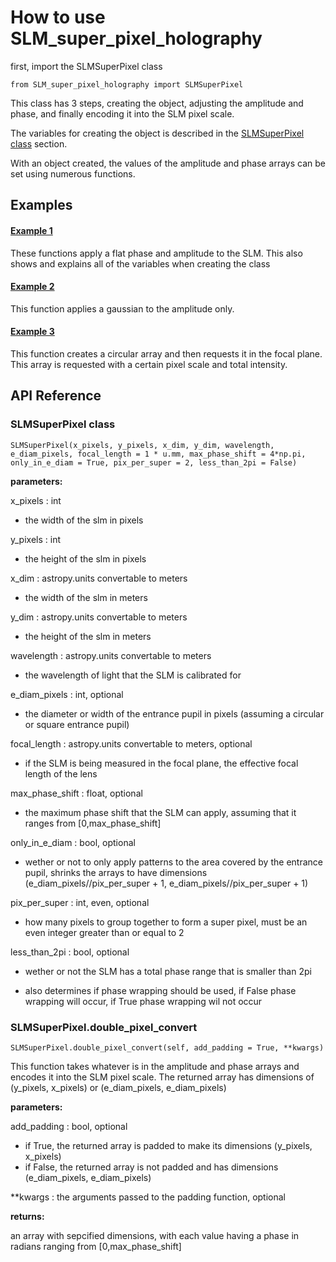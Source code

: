 # How to use SLM_super_pixel_holography

first, import the SLMSuperPixel class

```
from SLM_super_pixel_holography import SLMSuperPixel
```

This class has 3 steps, creating the object, adjusting the amplitude and phase, and finally encoding it into the SLM pixel scale.

The variables for creating the object is described in the [SLMSuperPixel class](https://github.com/SAIL-Labs/SLM-Holography/edit/main/examples/tutorial.md#slmsuperpixel-class) section.

With an object created, the values of the amplitude and phase arrays can be set using numerous functions.

## Examples

#### [Example 1](1-flat_ampl_and_phase.py)

These functions apply a flat phase and amplitude to the SLM.
This also shows and explains all of the variables when creating the class

#### [Example 2](2-gaussian_ampl.py)

This function applies a gaussian to the amplitude only.

#### [Example 3](3-focal_plane_patterns.py)

This function creates a circular array and then requests it in the focal plane.  This array is requested with a certain pixel scale and total intensity.

## API Reference

### SLMSuperPixel class

```
SLMSuperPixel(x_pixels, y_pixels, x_dim, y_dim, wavelength, e_diam_pixels, focal_length = 1 * u.mm, max_phase_shift = 4*np.pi, only_in_e_diam = True, pix_per_super = 2, less_than_2pi = False)
```

**parameters:**

x\_pixels : int

- the width of the slm in pixels

y\_pixels : int

 - the height of the slm in pixels

x\_dim : astropy.units convertable to meters

 - the width of the slm in meters

y\_dim : astropy.units convertable to meters

 - the height of the slm in meters

wavelength : astropy.units convertable to meters
	
 - the wavelength of light that the SLM is calibrated for

e\_diam\_pixels : int, optional
	
  - the diameter or width of the entrance pupil in pixels (assuming a circular or square entrance pupil)

focal_length : astropy.units convertable to meters, optional

 - if the SLM is being measured in the focal plane, the effective focal length of the lens

max_phase_shift : float, optional

 - the maximum phase shift that the SLM can apply, assuming that it ranges from \[0,max_phase_shift\]

only_in_e_diam : bool, optional
	
  - wether or not to only apply patterns to the area covered by the entrance pupil, shrinks the arrays to have dimensions (e\_diam\_pixels//pix_per_super + 1, e\_diam\_pixels//pix_per_super + 1)

pix_per_super : int, even, optional

 - how many pixels to group together to form a super pixel, must be an even integer greater than or equal to 2

less_than_2pi : bool, optional

 - wether or not the SLM has a total phase range that is smaller than 2pi

 - also determines if phase wrapping should be used, if False phase wrapping will occur, if True phase wrapping wil not occur 

### SLMSuperPixel.double_pixel_convert

```
SLMSuperPixel.double_pixel_convert(self, add_padding = True, **kwargs)
```

This function takes whatever is in the amplitude and phase arrays and encodes it into the SLM pixel scale.  The returned array has dimensions of (y_pixels, x_pixels) or (e\_diam\_pixels, e\_diam\_pixels)

**parameters:**

add_padding : bool, optional

- if True, the returned array is padded to make its dimensions (y_pixels, x_pixels)
- if False, the returned array is not padded and has dimensions (e\_diam\_pixels, e\_diam\_pixels)

\*\*kwargs : the arguments passed to the padding function, optional

**returns:**

an array with sepcified dimensions, with each value having a phase in radians ranging from \[0,max_phase_shift\]

